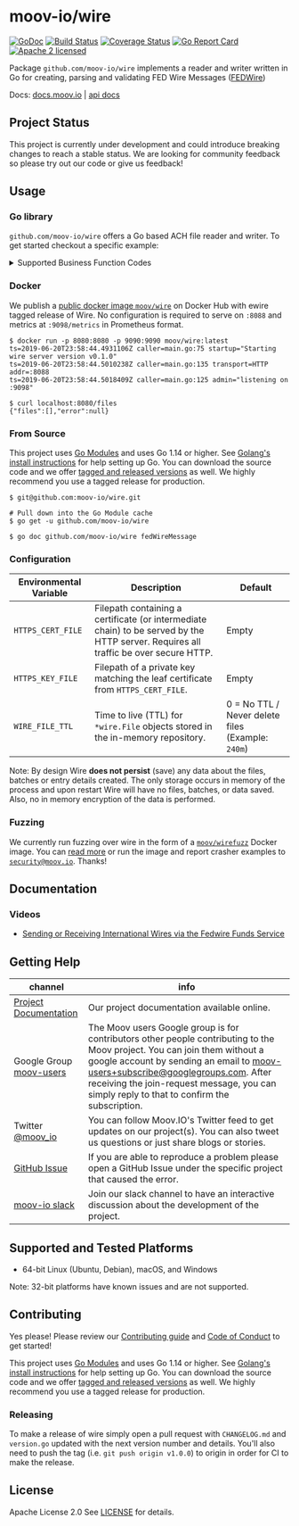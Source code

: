 moov-io/wire
===
[![GoDoc](https://godoc.org/github.com/moov-io/wire?status.svg)](https://godoc.org/github.com/moov-io/wire)
[![Build Status](https://travis-ci.com/moov-io/wire.svg?branch=master)](https://travis-ci.com/moov-io/wire)
[![Coverage Status](https://codecov.io/gh/moov-io/wire/branch/master/graph/badge.svg)](https://codecov.io/gh/moov-io/wire)
[![Go Report Card](https://goreportcard.com/badge/github.com/moov-io/wire)](https://goreportcard.com/report/github.com/moov-io/wire)
[![Apache 2 licensed](https://img.shields.io/badge/license-Apache2-blue.svg)](https://raw.githubusercontent.com/moov-io/ach/master/LICENSE)

Package `github.com/moov-io/wire` implements a reader and writer written in Go  for creating, parsing and validating FED Wire Messages ([FEDWire](https://en.wikipedia.org/wiki/Fedwire))

Docs: [docs.moov.io](https://docs.moov.io/) | [api docs](https://moov-io.github.io/wire/)

## Project Status

This project is currently under development and could introduce breaking changes to reach a stable status. We are looking for community feedback so please try out our code or give us feedback!

## Usage

### Go library

`github.com/moov-io/wire` offers a Go based ACH file reader and writer. To get started checkout a specific example:

<details>
<summary>Supported Business Function Codes</summary>

| Business Function Code | Name               | Example | Read | Write |
|----------|----------------------------------|---------|------|-------|
| DRB      | Bank DrawDown Request            | [Link](examples/bankDrawDownRequest-read/bankDrawDownRequest.txt) | [Link](examples/bankDrawDownRequest-read/main.go) | [Link](examples/bankDrawDownRequest-write/main.go) |
| BTR      | BankTransfer                     | [Link](examples/bankTransfer-read/bankTransfer.txt) | [Link](examples/bankTransfer-read/main.go) | [Link](examples/bankTransfer-write/main.go) |
| CKS      | CheckSameDaySettlement           | [Link](examples/checkSameDaySettlement-read/checkSameDaySettlement.txt) | [Link](examples/checkSameDaySettlement-read/main.go) | [Link](examples/checkSameDaySettlement-write/main.go) |
| DRC      | CustomerCorporateDrawdownRequest | [Link](examples/customerCorporateDrawDownRequest-read/customerCorporateDrawDownRequest.txt) | [Link](examples/customerCorporateDrawDownRequest-read/main.go) | [Link](examples/customerCorporateDrawDownRequest-write/main.go) |
| CTR      | CustomerTransfer                 | [Link](examples/customerTransfer-read/customerTransfer.txt) | [Link](examples/customerTransfer-read/main.go) | [Link](examples/customerTransfer-write/main.go) |
| CTP      | CustomerTransferPlus             | [Link](examples/customerTransferPlus-read/customerTransferPlus.txt) | [Link](examples/customerTransferPlus-read/main.go) | [Link](examples/customerTransferPlus-write/main.go) |
| CTP      | CustomerTransferPlusCOVS         | [Link](examples/customerTransferPlusCOVS-read/customerTransferPlusCOVS.txt) | [Link](examples/customerTransferPlusCOVS-read/main.go) | [Link](examples/customerTransferPlusCOVS-write/main.go) |
| DEP      | DepositSendersAccount            | [Link](examples/depositSendersAccount-read/depositSendersAccount.txt) | [Link](examples/depositSendersAccount-read/main.go) | [Link](examples/depositSendersAccount-write/main.go) |
| FFR      | FEDFundsReturned                 | [Link](examples/fedFundsReturned-read/fedFundsReturned.txt) | [Link](examples/fedFundsReturned-read/main.go) | [Link](examples/fedFundsReturned-write/main.go) |
| FFS      | FEDFundsSold                     | [Link](examples/fedFundsSold-read/fedFundsSold.txt) | [Link](examples/fedFundsSold-read/main.go) | [Link](examples/fedFundsSold-write/main.go) |
| SVC      | ServiceMessage                   | [Link](examples/serviceMessage-read/serviceMessage.txt) | [Link](examples/serviceMessage-read/main.go) | [Link](examples/serviceMessage-write/main.go) |
</details>

### Docker

We publish a [public docker image `moov/wire`](https://hub.docker.com/r/moov/wire/tags) on Docker Hub with ewire tagged release of Wire. No configuration is required to serve on `:8088` and metrics at `:9098/metrics` in Prometheus format.

```
$ docker run -p 8080:8080 -p 9090:9090 moov/wire:latest
ts=2019-06-20T23:58:44.4931106Z caller=main.go:75 startup="Starting wire server version v0.1.0"
ts=2019-06-20T23:58:44.5010238Z caller=main.go:135 transport=HTTP addr=:8088
ts=2019-06-20T23:58:44.5018409Z caller=main.go:125 admin="listening on :9098"

$ curl localhost:8080/files
{"files":[],"error":null}
```

### From Source

This project uses [Go Modules](https://github.com/golang/go/wiki/Modules) and uses Go 1.14 or higher. See [Golang's install instructions](https://golang.org/doc/install) for help setting up Go. You can download the source code and we offer [tagged and released versions](https://github.com/moov-io/wire/releases/latest) as well. We highly recommend you use a tagged release for production.

```
$ git@github.com:moov-io/wire.git

# Pull down into the Go Module cache
$ go get -u github.com/moov-io/wire

$ go doc github.com/moov-io/wire fedWireMessage
```

### Configuration

| Environmental Variable | Description | Default |
|-----|-----|-----|
| `HTTPS_CERT_FILE` | Filepath containing a certificate (or intermediate chain) to be served by the HTTP server. Requires all traffic be over secure HTTP. | Empty |
| `HTTPS_KEY_FILE`  | Filepath of a private key matching the leaf certificate from `HTTPS_CERT_FILE`. | Empty |
| `WIRE_FILE_TTL` | Time to live (TTL) for `*wire.File` objects stored in the in-memory repository. | 0 = No TTL / Never delete files (Example: `240m`) |

Note: By design Wire **does not persist** (save) any data about the files, batches or entry details created. The only storage occurs in memory of the process and upon restart Wire will have no files, batches, or data saved. Also, no in memory encryption of the data is performed.

### Fuzzing

We currently run fuzzing over wire in the form of a [`moov/wirefuzz`](https://hub.docker.com/r/moov/wirefuzz) Docker image. You can [read more](./test/fuzz-reader/README.md) or run the image and report crasher examples to [`security@moov.io`](mailto:security@moov.io). Thanks!

## Documentation

### Videos

- [Sending or Receiving International Wires via the Fedwire Funds Service](https://www.youtube.com/watch?v=GSd2gZ8-bzQ)

## Getting Help

 channel | info
 ------- | -------
[Project Documentation](https://docs.moov.io/) | Our project documentation available online.
Google Group [moov-users](https://groups.google.com/forum/#!forum/moov-users)| The Moov users Google group is for contributors other people contributing to the Moov project. You can join them without a google account by sending an email to [moov-users+subscribe@googlegroups.com](mailto:moov-users+subscribe@googlegroups.com). After receiving the join-request message, you can simply reply to that to confirm the subscription.
Twitter [@moov_io](https://twitter.com/moov_io)	| You can follow Moov.IO's Twitter feed to get updates on our project(s). You can also tweet us questions or just share blogs or stories.
[GitHub Issue](https://github.com/moov-io) | If you are able to reproduce a problem please open a GitHub Issue under the specific project that caused the error.
[moov-io slack](https://slack.moov.io/) | Join our slack channel to have an interactive discussion about the development of the project.

## Supported and Tested Platforms

- 64-bit Linux (Ubuntu, Debian), macOS, and Windows

Note: 32-bit platforms have known issues and are not supported.

## Contributing

Yes please! Please review our [Contributing guide](CONTRIBUTING.md) and [Code of Conduct](CODE_OF_CONDUCT.md) to get started!

This project uses [Go Modules](https://github.com/golang/go/wiki/Modules) and uses Go 1.14 or higher. See [Golang's install instructions](https://golang.org/doc/install) for help setting up Go. You can download the source code and we offer [tagged and released versions](https://github.com/moov-io/wire/releases/latest) as well. We highly recommend you use a tagged release for production.

### Releasing

To make a release of wire simply open a pull request with `CHANGELOG.md` and `version.go` updated with the next version number and details. You'll also need to push the tag (i.e. `git push origin v1.0.0`) to origin in order for CI to make the release.

## License

Apache License 2.0 See [LICENSE](LICENSE) for details.
